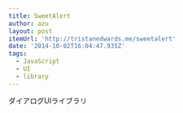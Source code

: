 ```yaml
---
title: SweetAlert
author: azu
layout: post
itemUrl: 'http://tristanedwards.me/sweetalert'
date: '2014-10-02T16:04:47.935Z'
tags:
  - JavaScript
  - UI
  - library
---
```

ダイアログUIライブラリ
